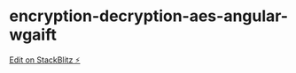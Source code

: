 # encryption-decryption-aes-angular-wgaift

[Edit on StackBlitz ⚡️](https://stackblitz.com/edit/encryption-decryption-aes-angular-pyzx43)